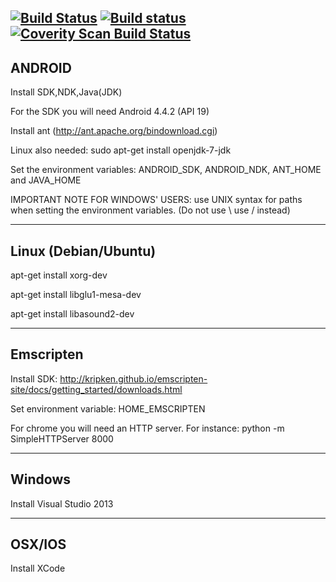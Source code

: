 [![Build Status](https://travis-ci.org/woodjazz/nsg-library.svg?branch=master)](https://travis-ci.org/woodjazz/nsg-library)
[![Build status](https://ci.appveyor.com/api/projects/status/low8yga069l94b43?svg=true)](https://ci.appveyor.com/project/woodjazz/nsg-library)
<a href="https://scan.coverity.com/projects/woodjazz-nsg-library">
  <img alt="Coverity Scan Build Status"
       src="https://scan.coverity.com/projects/6406/badge.svg"/>
</a>
---------------------------
ANDROID
---------------------------

Install SDK,NDK,Java(JDK)

For the SDK you will need Android 4.4.2 (API 19)

Install ant (http://ant.apache.org/bindownload.cgi)

Linux also needed: sudo apt-get install openjdk-7-jdk

Set the environment variables: ANDROID_SDK, ANDROID_NDK, ANT_HOME and JAVA_HOME 

IMPORTANT NOTE FOR WINDOWS' USERS: use UNIX syntax for paths when setting the environment variables. (Do not use \ use / instead)

-------------------------
Linux (Debian/Ubuntu)
-------------------------
apt-get install xorg-dev

apt-get install libglu1-mesa-dev

apt-get install libasound2-dev

-------------------------
Emscripten
-------------------------
Install SDK: http://kripken.github.io/emscripten-site/docs/getting_started/downloads.html

Set environment variable: HOME_EMSCRIPTEN

For chrome you will need an HTTP server. For instance: python -m SimpleHTTPServer 8000

-------------------------
Windows
-------------------------
Install Visual Studio 2013

-------------------------
OSX/IOS
-------------------------
Install XCode
